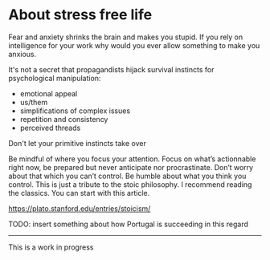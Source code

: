 # About stress free life

Fear and anxiety shrinks the brain and makes you stupid. If you rely on intelligence for your work why would you ever allow something to make you anxious.

It's not a secret that propagandists hijack survival instincts for psychological manipulation:

- emotional appeal
- us/them
- simplifications of complex issues
- repetition and consistency
- perceived threads

Don't let your primitive instincts take over

Be mindful of where you focus your attention. Focus on what’s actionnable right now, be prepared but never anticipate nor procrastinate. Don’t worry about that which you can’t control. Be humble about what you think you control.
This is just a tribute to the stoic philosophy. I recommend reading the classics. You can start with this article.

https://plato.stanford.edu/entries/stoicism/

TODO: insert something about how Portugal is succeeding in this regard

<hr>

This is a work in progress
